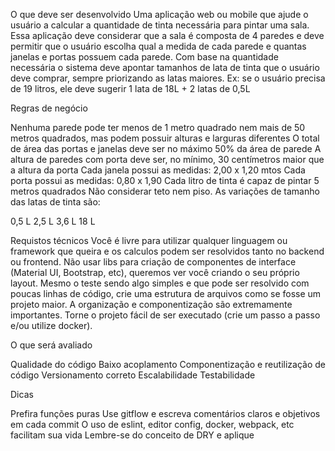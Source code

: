 O que deve ser desenvolvido
Uma aplicação web ou mobile que ajude o usuário a calcular a quantidade de tinta necessária para pintar uma sala.
Essa aplicação deve considerar que a sala é composta de 4 paredes e deve permitir que o usuário escolha qual a medida de cada parede e quantas janelas e portas possuem cada parede.
Com base na quantidade necessária o sistema deve apontar tamanhos de lata de tinta que o usuário deve comprar, sempre priorizando as latas maiores. Ex: se o usuário precisa de 19 litros, ele deve sugerir 1 lata de 18L + 2 latas de 0,5L

Regras de negócio

Nenhuma parede pode ter menos de 1 metro quadrado nem mais de 50 metros quadrados, mas podem possuir alturas e larguras diferentes
O total de área das portas e janelas deve ser no máximo 50% da área de parede
A altura de paredes com porta deve ser, no mínimo, 30 centímetros maior que a altura da porta
Cada janela possui as medidas: 2,00 x 1,20 mtos
Cada porta possui as medidas: 0,80 x 1,90
Cada litro de tinta é capaz de pintar 5 metros quadrados
Não considerar teto nem piso.
As variações de tamanho das latas de tinta são:

0,5 L
2,5 L
3,6 L
18 L




Requistos técnicos
Você é livre para utilizar qualquer linguagem ou framework que queira e os calculos podem ser resolvidos tanto no backend ou frontend.
Não usar libs para criação de componentes de interface (Material UI, Bootstrap, etc), queremos ver você criando o seu próprio layout.
Mesmo o teste sendo algo simples e que pode ser resolvido com poucas linhas de código, crie uma estrutura de arquivos como se fosse um projeto maior. A organização e componentização são extremamente importantes.
Torne o projeto fácil de ser executado (crie um passo a passo e/ou utilize docker).

O que será avaliado

Qualidade do código
Baixo acoplamento
Componentização e reutilização de código
Versionamento correto
Escalabilidade
Testabilidade


Dicas

Prefira funções puras
Use gitflow e escreva comentários claros e objetivos em cada commit
O uso de eslint, editor config, docker, webpack, etc facilitam sua vida
Lembre-se do conceito de DRY e aplique